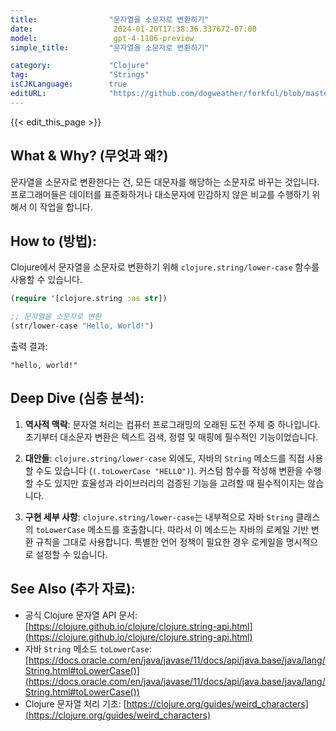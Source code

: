 ```yaml
---
title:                "문자열을 소문자로 변환하기"
date:                  2024-01-20T17:38:36.337672-07:00
model:                 gpt-4-1106-preview
simple_title:         "문자열을 소문자로 변환하기"

category:             "Clojure"
tag:                  "Strings"
isCJKLanguage:        true
editURL:              "https://github.com/dogweather/forkful/blob/master/content/ko/clojure/converting-a-string-to-lower-case.md"
---
```


{{< edit_this_page >}}

## What & Why? (무엇과 왜?)
문자열을 소문자로 변환한다는 건, 모든 대문자를 해당하는 소문자로 바꾸는 것입니다. 프로그래머들은 데이터를 표준화하거나 대소문자에 민감하지 않은 비교를 수행하기 위해서 이 작업을 합니다.

## How to (방법):
Clojure에서 문자열을 소문자로 변환하기 위해 `clojure.string/lower-case` 함수를 사용할 수 있습니다.

```Clojure
(require '[clojure.string :as str])

;; 문자열을 소문자로 변환
(str/lower-case "Hello, World!")
```

출력 결과:
```
"hello, world!"
```

## Deep Dive (심층 분석):

1. **역사적 맥락**: 문자열 처리는 컴퓨터 프로그래밍의 오래된 도전 주제 중 하나입니다. 초기부터 대소문자 변환은 텍스트 검색, 정렬 및 매핑에 필수적인 기능이었습니다.

2. **대안들**: `clojure.string/lower-case` 외에도, 자바의 `String` 메소드를 직접 사용할 수도 있습니다 (`(.toLowerCase "HELLO")`). 커스텀 함수를 작성해 변환을 수행할 수도 있지만 효율성과 라이브러리의 검증된 기능을 고려할 때 필수적이지는 않습니다.

3. **구현 세부 사항**: `clojure.string/lower-case`는 내부적으로 자바 `String` 클래스의 `toLowerCase` 메소드를 호출합니다. 따라서 이 메소드는 자바의 로케일 기반 변환 규칙을 그대로 사용합니다. 특별한 언어 정책이 필요한 경우 로케일을 명시적으로 설정할 수 있습니다.

## See Also (추가 자료):

- 공식 Clojure 문자열 API 문서: [https://clojure.github.io/clojure/clojure.string-api.html](https://clojure.github.io/clojure/clojure.string-api.html)
- 자바 `String` 메소드 `toLowerCase`: [https://docs.oracle.com/en/java/javase/11/docs/api/java.base/java/lang/String.html#toLowerCase()](https://docs.oracle.com/en/java/javase/11/docs/api/java.base/java/lang/String.html#toLowerCase())
- Clojure 문자열 처리 기초: [https://clojure.org/guides/weird_characters](https://clojure.org/guides/weird_characters)
